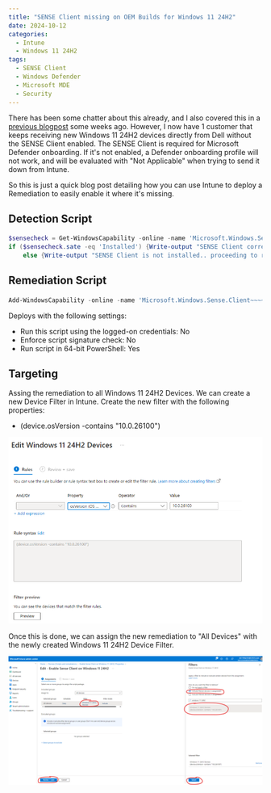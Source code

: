 ```yaml
---
title: "SENSE Client missing on OEM Builds for Windows 11 24H2"
date: 2024-10-12
categories:
  - Intune
  - Windows 11 24H2
tags:
  - SENSE Client
  - Windows Defender
  - Microsoft MDE
  - Security
---
```


There has been some chatter about this already, and I also covered this in a [previous blogpost](https://evil365.com/windows%2011/Windows11_24H2_NotableThings/) some weeks ago. However, I now have 1 customer that keeps receiving new Windows 11 24H2 devices directly from Dell without the SENSE Client enabled. The SENSE Client is required for Microsoft Defender onboarding. If it's not enabled, a Defender onboarding profile will not work, and will be evaluated with "Not Applicable" when trying to send it down from Intune.

So this is just a quick blog post detailing how you can use Intune to deploy a Remediation to easily enable it where it's missing.

## Detection Script

```PowerShell
$sensecheck = Get-WindowsCapability -online -name 'Microsoft.Windows.Sense.Client~~~~'
if ($sensecheck.sate -eq 'Installed') {Write-output "SENSE Client correctly installed, no actions performed"}
    else {Write-output "SENSE Client is not installed.. proceeding to remediation" ; exit 1}
```

## Remediation Script

```PowerShell
Add-WindowsCapability -online -name 'Microsoft.Windows.Sense.Client~~~~'
```

Deploys with the following settings:

* Run this script using the logged-on credentials: No
* Enforce script signature check: No
* Run script in 64-bit PowerShell: Yes

## Targeting

Assing the remediation to all Windows 11 24H2 Devices. We can create a new Device Filter in Intune. Create the new filter with the following properties:

* (device.osVersion -contains "10.0.26100")

![Device Filter](/assets/images/2024-10-12-SENSEClient-Missing-Windows11-24H2/DeviceFilter_24H2.png?raw=true "Device Filter for Windows 11 24H2")

Once this is done, we can assign the new remediation to "All Devices" with the newly created Windows 11 24H2 Device Filter.

![Remediation](/assets/images/2024-10-12-SENSEClient-Missing-Windows11-24H2/AssignRemediation.png?raw=true "Assign Remediation")
